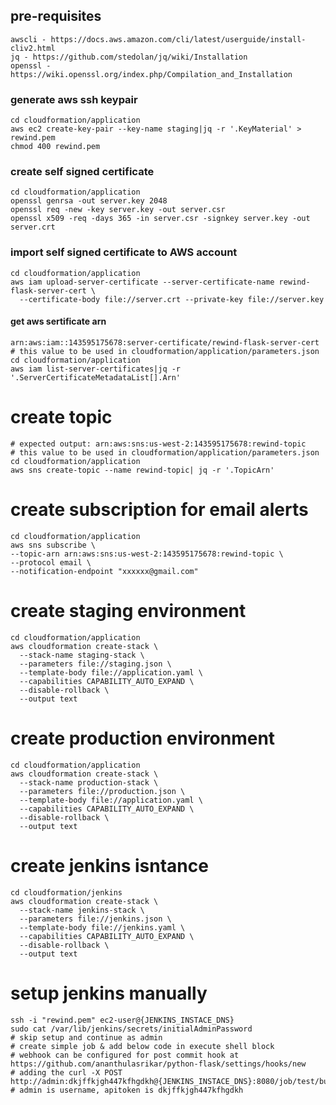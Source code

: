 ## pre-requisites
	awscli - https://docs.aws.amazon.com/cli/latest/userguide/install-cliv2.html
	jq - https://github.com/stedolan/jq/wiki/Installation
	openssl - https://wiki.openssl.org/index.php/Compilation_and_Installation

### generate aws ssh keypair
	cd cloudformation/application
	aws ec2 create-key-pair --key-name staging|jq -r '.KeyMaterial' > rewind.pem
	chmod 400 rewind.pem

### create self signed certificate
	cd cloudformation/application
	openssl genrsa -out server.key 2048
	openssl req -new -key server.key -out server.csr
	openssl x509 -req -days 365 -in server.csr -signkey server.key -out server.crt
	
### import self signed certificate to AWS account
	cd cloudformation/application
	aws iam upload-server-certificate --server-certificate-name rewind-flask-server-cert \
	  --certificate-body file://server.crt --private-key file://server.key

#### get aws sertificate arn
	arn:aws:iam::143595175678:server-certificate/rewind-flask-server-cert
	# this value to be used in cloudformation/application/parameters.json
	cd cloudformation/application
	aws iam list-server-certificates|jq -r '.ServerCertificateMetadataList[].Arn'

# create topic
	# expected output: arn:aws:sns:us-west-2:143595175678:rewind-topic
	# this value to be used in cloudformation/application/parameters.json
	cd cloudformation/application
	aws sns create-topic --name rewind-topic| jq -r '.TopicArn'

# create subscription for email alerts
	cd cloudformation/application
	aws sns subscribe \
	--topic-arn arn:aws:sns:us-west-2:143595175678:rewind-topic \
	--protocol email \
	--notification-endpoint "xxxxxx@gmail.com"

# create staging environment
	cd cloudformation/application
	aws cloudformation create-stack \
	  --stack-name staging-stack \
	  --parameters file://staging.json \
	  --template-body file://application.yaml \
	  --capabilities CAPABILITY_AUTO_EXPAND \
	  --disable-rollback \
	  --output text

# create production environment
	cd cloudformation/application
	aws cloudformation create-stack \
	  --stack-name production-stack \
	  --parameters file://production.json \
	  --template-body file://application.yaml \
	  --capabilities CAPABILITY_AUTO_EXPAND \
	  --disable-rollback \
	  --output text

# create jenkins isntance
	cd cloudformation/jenkins
	aws cloudformation create-stack \
	  --stack-name jenkins-stack \
	  --parameters file://jenkins.json \
	  --template-body file://jenkins.yaml \
	  --capabilities CAPABILITY_AUTO_EXPAND \
	  --disable-rollback \
	  --output text

# setup jenkins manually
	ssh -i "rewind.pem" ec2-user@{JENKINS_INSTACE_DNS}
	sudo cat /var/lib/jenkins/secrets/initialAdminPassword
	# skip setup and continue as admin
	# create simple job & add below code in execute shell block
	# webhook can be configured for post commit hook at https://github.com/ananthulasrikar/python-flask/settings/hooks/new
	# adding the curl -X POST http://admin:dkjffkjgh447kfhgdkh@{JENKINS_INSTACE_DNS}:8080/job/test/build
	# admin is username, apitoken is dkjffkjgh447kfhgdkh
